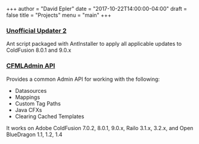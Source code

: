 +++
author = "David Epler"
date = "2017-10-22T14:00:00-04:00"
draft = false
title = "Projects"
menu = "main"
+++

### [Unofficial Updater 2](https://www.uu-2.download/)
Ant script packaged with AntInstaller to apply all applicable updates to ColdFusion 8.0.1 and 9.0.x


### [CFMLAdmin API](http://cfmladminapi.riaforge.org/)
Provides a common Admin API for working with the following:

* Datasources
* Mappings
* Custom Tag Paths
* Java CFXs
* Clearing Cached Templates

It works on Adobe ColdFusion 7.0.2, 8.0.1, 9.0.x, Railo 3.1.x, 3.2.x, and Open BlueDragon 1.1, 1.2, 1.4